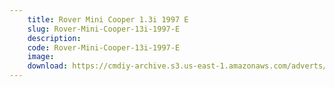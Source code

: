 ```yaml
---
    title: Rover Mini Cooper 1.3i 1997 E
    slug: Rover-Mini-Cooper-13i-1997-E
    description:
    code: Rover-Mini-Cooper-13i-1997-E
    image:
    download: https://cmdiy-archive.s3.us-east-1.amazonaws.com/adverts/documents/Rover+Mini+Cooper+1.3i+1997+E.pdf
---
```

<!-- Content of the page -->

##
        